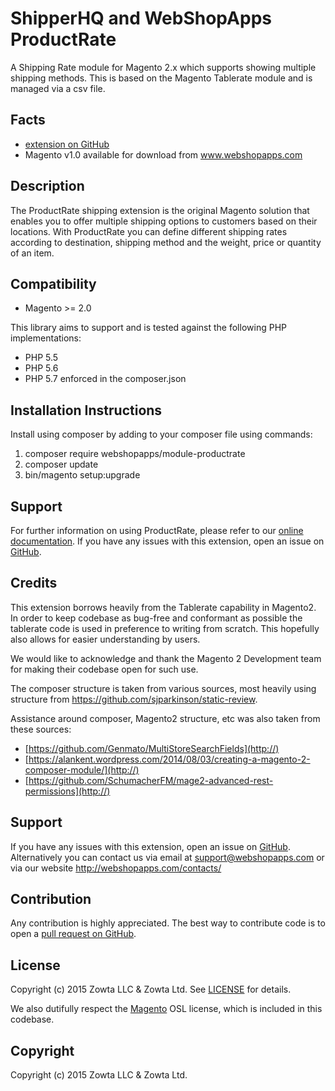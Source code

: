 # ShipperHQ and WebShopApps ProductRate
A Shipping Rate module for Magento 2.x which supports showing multiple shipping methods.  This is based on the Magento Tablerate module and is managed via a csv file.

Facts
-----
- [extension on GitHub](https://github.com/webshopapps/module-productrate)
- Magento v1.0 available for download from www.webshopapps.com

Description
-----------
The ProductRate shipping extension is the original Magento solution that enables you to offer multiple shipping options to customers based on their locations. With ProductRate you can define different shipping rates according to destination, shipping method and the weight, price or quantity of an item.

Compatibility
-------------
- Magento >= 2.0

This library aims to support and is tested against the following PHP
implementations:

* PHP 5.5
* PHP 5.6
* PHP 5.7
enforced in the composer.json

Installation Instructions
-------------------------
Install using composer by adding to your composer file using commands:

1. composer require webshopapps/module-productrate
2. composer update
3. bin/magento setup:upgrade

Support
-------
For further information on using ProductRate, please refer to our [online documentation](http://support.webshopapps.com/productrate/).
If you have any issues with this extension, open an issue on [GitHub](https://github.com/webshopapps/module-productrate/issues).


Credits
---------
This extension borrows heavily from the Tablerate capability in Magento2.  In order to keep codebase as bug-free and
conformant as possible the tablerate code is used in preference to writing from scratch.  This hopefully also
allows for easier understanding by users.

We would like to acknowledge and thank the Magento 2 Development team for making their codebase open for such use.

The composer structure is taken from various sources, most heavily using structure from https://github.com/sjparkinson/static-review.

Assistance around composer, Magento2 structure, etc was also taken from these sources:

* [https://github.com/Genmato/MultiStoreSearchFields](http://)
* [https://alankent.wordpress.com/2014/08/03/creating-a-magento-2-composer-module/](http://)
* [https://github.com/SchumacherFM/mage2-advanced-rest-permissions](http://)

Support
-------
If you have any issues with this extension, open an issue on [GitHub](https://github.com/webshopapps/module-productrate/issues).
Alternatively you can contact us via email at support@webshopapps.com or via our website http://webshopapps.com/contacts/

Contribution
------------
Any contribution is highly appreciated. The best way to contribute code is to open a [pull request on GitHub](https://help.github.com/articles/using-pull-requests).

License
-------
Copyright (c) 2015 Zowta LLC & Zowta Ltd. See [LICENSE][] for
details.

We also dutifully respect the [Magento][] OSL license, which is included in this codebase.


[license]: LICENSE.md
[magento]: Magento2_LICENSE.md

Copyright
---------
Copyright (c) 2015 Zowta LLC & Zowta Ltd.



